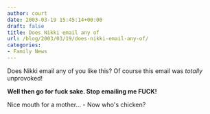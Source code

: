 ```yaml
---
author: court
date: 2003-03-19 15:45:14+00:00
draft: false
title: Does Nikki email any of
url: /blog/2003/03/19/does-nikki-email-any-of/
categories:
- Family News
---
```


Does Nikki email any of you like this?  Of course this email was _totally_ unprovoked!

**Well then go for fuck sake.  Stop emailing me FUCK!**

Nice mouth for a mother... - Now who's chicken?

